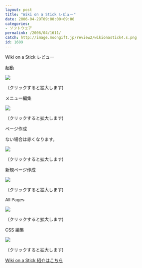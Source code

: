 ```yaml
---
layout: post
title: "Wiki on a Stick レビュー"
date: 2006-04-29T09:00:00+09:00
categories:
- ソフトウェア
permalink: /2006/04/1611/
catch: http://image.moongift.jp/review2/wikionastick4.s.png
id: 1609
---
```

Wiki on a Stick レビュー  
<!--more-->

起動

  

[![](http://image.moongift.jp/review2/wikionastick1.s.png)](http://image.moongift.jp/review2/wikionastick1.png)  
  
（クリックすると拡大します)

  

メニュー編集

  

[![](http://image.moongift.jp/review2/wikionastick2.s.png)](http://image.moongift.jp/review2/wikionastick2.png)  
  
（クリックすると拡大します)

  

ページ作成

  

ない場合は赤くなります。

  

[![](http://image.moongift.jp/review2/wikionastick3.s.png)](http://image.moongift.jp/review2/wikionastick3.png)  
  
（クリックすると拡大します)

  

新規ページ作成

  

[![](http://image.moongift.jp/review2/wikionastick4.s.png)](http://image.moongift.jp/review2/wikionastick4.png)  
  
（クリックすると拡大します)

  

All Pages

  

[![](http://image.moongift.jp/review2/wikionastick5.s.png)](http://image.moongift.jp/review2/wikionastick5.png)  
  
（クリックすると拡大します)

  

CSS 編集

  

[![](http://image.moongift.jp/review2/wikionastick6.s.png)](http://image.moongift.jp/review2/wikionastick6.png)  
  
（クリックすると拡大します)

  

[Wiki on a Stick 紹介はこちら](http://oss.moongift.jp/intro/i-1608.html)

